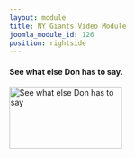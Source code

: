 ```yaml
---
layout: module
title: NY Giants Video Module
joomla_module_id: 126
position: rightside
---
```

<h4>See what else Don has to say.</h4>
<a rel="shadowbox;width=795;height=447" target="_blank" href="index.php?option=com_content&amp;view=article&amp;id=557&amp;tmpl=component"> <img src="{{"images/thumbnails/giants-vid.jpg" | cdn }}" alt="See what else Don has to say" height="110" width="200" /></a>
